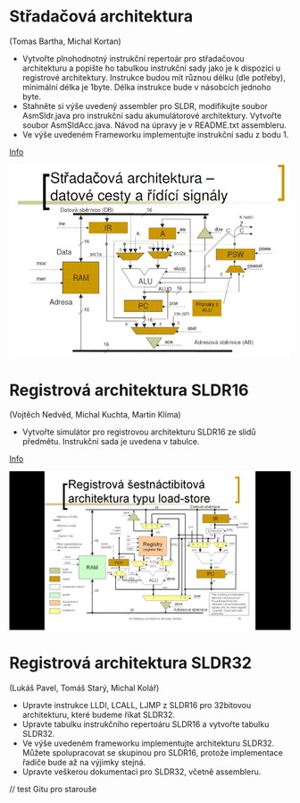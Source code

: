 # Střadačová architektura
(Tomas Bartha, Michal Kortan)

+ Vytvořte plnohodnotný instrukční repertoár pro střadačovou architekturu a popište ho tabulkou instrukční sady jako je k dispozici u registrové architektury. Instrukce budou mít různou délku (dle potřeby), minimální délka je 1byte. Délka instrukce bude v násobcích jednoho byte.
+ Stahněte si výše uvedený assembler pro SLDR, modifikujte soubor AsmSldr.java pro instrukční sadu akumulátorové architektury. Vytvořte soubor AsmSldAcc.java. Návod na úpravy je v README.txt assembleru.
+ Ve výše uvedeném Frameworku implementujte instrukční sadu z bodu 1.

[Info](https://github.com/Pooky/arch3-projects/wiki/St%C5%99ada%C4%8Dov%C3%A1-architektura)

![střadač](https://raw.githubusercontent.com/Pooky/arch3-projects/master/stradac.png)

# Registrová architektura SLDR16
(Vojtěch Nedvěd, Michal Kuchta, Martin Klíma)
+ Vytvořte simulátor pro registrovou architekturu SLDR16 ze slidů předmětu. Instrukční sada je uvedena v tabulce.

[Info](https://github.com/Pooky/arch3-projects/wiki/Registrov%C3%A1-architektura-SLDR16)

![sldr16](https://raw.githubusercontent.com/Pooky/arch3-projects/master/sldr16.png)

# Registrová architektura SLDR32
(Lukáš Pavel, Tomáš Starý, Michal Kolář)

+ Upravte instrukce LLDI, LCALL, LJMP z SLDR16 pro 32bitovou architekturu, které budeme říkat SLDR32.
+ Upravte tabulku instrukčního repertoáru SLDR16 a vytvořte tabulku SLDR32.
+ Ve výše uvedeném frameworku implementujte architekturu SLDR32. Můžete spolupracovat se skupinou pro SLDR16, protože implementace řadiče bude až na výjimky stejná.
+ Upravte veškerou dokumentaci pro SLDR32, včetně assembleru.

// test Gitu pro starouše


 
